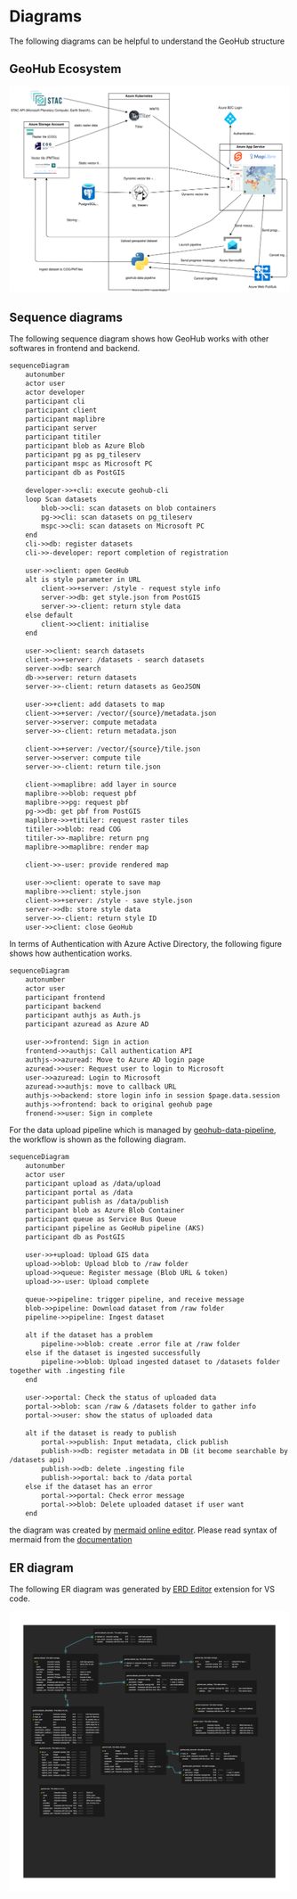 # Diagrams

The following diagrams can be helpful to understand the GeoHub structure

## GeoHub Ecosystem

![geohub.svg](./docs/assets/get-started/geohub.svg)

## Sequence diagrams

The following sequence diagram shows how GeoHub works with other softwares in frontend and backend.

```mermaid
sequenceDiagram
    autonumber
    actor user
    actor developer
    participant cli
    participant client
    participant maplibre
    participant server
    participant titiler
    participant blob as Azure Blob
    participant pg as pg_tileserv
    participant mspc as Microsoft PC
    participant db as PostGIS

    developer->>+cli: execute geohub-cli
    loop Scan datasets
        blob->>cli: scan datasets on blob containers
        pg->>cli: scan datasets on pg_tileserv
        mspc->>cli: scan datasets on Microsoft PC
    end
    cli->>db: register datasets
    cli->>-developer: report completion of registration

    user->>client: open GeoHub
    alt is style parameter in URL
        client->>+server: /style - request style info
        server->>db: get style.json from PostGIS
        server->>-client: return style data
    else default
        client->>client: initialise
    end

    user->>client: search datasets
    client->>+server: /datasets - search datasets
    server->>db: search
    db->>server: return datasets
    server->>-client: return datasets as GeoJSON

    user->>+client: add datasets to map
    client->>+server: /vector/{source}/metadata.json
    server->>server: compute metadata
    server->>-client: return metadata.json

    client->>+server: /vector/{source}/tile.json
    server->>server: compute tile
    server->>-client: return tile.json

    client->>maplibre: add layer in source
    maplibre->>blob: request pbf
    maplibre->>pg: request pbf
    pg->>db: get pbf from PostGIS
    maplibre->>+titiler: request raster tiles
    titiler->>blob: read COG
    titiler->>-maplibre: return png
    maplibre->>maplibre: render map

    client->>-user: provide rendered map

    user->>client: operate to save map
    maplibre->>client: style.json
    client->>+server: /style - save style.json
    server->>db: store style data
    server->>-client: return style ID
    user->>client: close GeoHub
```

In terms of Authentication with Azure Active Directory, the following figure shows how authentication works.

```mermaid
sequenceDiagram
    autonumber
    actor user
    participant frontend
    participant backend
    participant authjs as Auth.js
    participant azuread as Azure AD

    user->>frontend: Sign in action
    frontend->>authjs: Call authentication API
    authjs->>azuread: Move to Azure AD login page
    azuread->>user: Request user to login to Microsoft
    user->>azuread: Login to Microsoft
    azuread->>authjs: move to callback URL
    authjs->>backend: store login info in session $page.data.session
    authjs->>frontend: back to original geohub page
    fronend->>user: Sign in complete
```

For the data upload pipeline which is managed by [geohub-data-pipeline](https://github.com/UNDP-Data/geohub-data-pipeline), the workflow is shown as the following diagram.

```mermaid
sequenceDiagram
    autonumber
    actor user
    participant upload as /data/upload
    participant portal as /data
    participant publish as /data/publish
    participant blob as Azure Blob Container
    participant queue as Service Bus Queue
    participant pipeline as GeoHub pipeline (AKS)
    participant db as PostGIS

    user->>+upload: Upload GIS data
    upload->>blob: Upload blob to /raw folder
    upload->>queue: Register message (Blob URL & token)
    upload->>-user: Upload complete

    queue->>pipeline: trigger pipeline, and receive message
    blob->>pipeline: Download dataset from /raw folder
    pipeline->>pipeline: Ingest dataset

    alt if the dataset has a problem
        pipeline->>blob: create .error file at /raw folder
    else if the dataset is ingested successfully
        pipeline->>blob: Upload ingested dataset to /datasets folder together with .ingesting file
    end

    user->>portal: Check the status of uploaded data
    portal->>blob: scan /raw & /datasets folder to gather info
    portal->>user: show the status of uploaded data

    alt if the dataset is ready to publish
        portal->>publish: Input metadata, click publish
        publish->>db: register metadata in DB (it become searchable by /datasets api)
        publish->>db: delete .ingesting file
        publish->>portal: back to /data portal
    else if the dataset has an error
        portal->>portal: Check error message
        portal->>blob: Delete uploaded dataset if user want
    end
```

the diagram was created by [mermaid online editor](https://mermaid.live/edit). Please read syntax of mermaid from the [documentation](https://mermaid.js.org/syntax/sequenceDiagram.htm)

## ER diagram

The following ER diagram was generated by [ERD Editor](https://marketplace.visualstudio.com/items?itemName=dineug.vuerd-vscode) extension for VS code.

![geohub-database-erd.png](../backends/database/geohub-database-erd.png)
